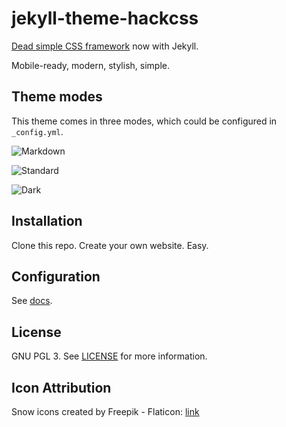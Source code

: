 # jekyll-theme-hackcss

[Dead simple CSS framework](https://hackcss.egoist.moe/) now with Jekyll.

Mobile-ready, modern, stylish, simple.

## Theme modes

This theme comes in three modes, which could be configured in `_config.yml`.

![Markdown](https://raw.githubusercontent.com/wemake-services/jekyll-theme-hackcss/3cbe97b71a56a19eba386dd928e125b71e50c71e/images/markdown.png)

![Standard](https://raw.githubusercontent.com/wemake-services/jekyll-theme-hackcss/3cbe97b71a56a19eba386dd928e125b71e50c71e/images/standard.png)

![Dark](https://raw.githubusercontent.com/wemake-services/jekyll-theme-hackcss/3cbe97b71a56a19eba386dd928e125b71e50c71e/images/dark.png)

## Installation

Clone this repo. Create your own website. Easy.

## Configuration

See [docs](https://github.com/wemake-services/jekyll-theme-hackcss/blob/gh-pages/docs.md).

## License

GNU PGL 3. See [LICENSE](https://github.com/wemake-services/jekyll-theme-hackcss/blob/3cbe97b71a56a19eba386dd928e125b71e50c71e/LICENSE) for more information.

## Icon Attribution

Snow icons created by Freepik - Flaticon: <a href = "https://www.flaticon.com/free-icons/snow">link</a>
